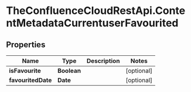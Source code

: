 # TheConfluenceCloudRestApi.ContentMetadataCurrentuserFavourited

## Properties
Name | Type | Description | Notes
------------ | ------------- | ------------- | -------------
**isFavourite** | **Boolean** |  | [optional] 
**favouritedDate** | **Date** |  | [optional] 
